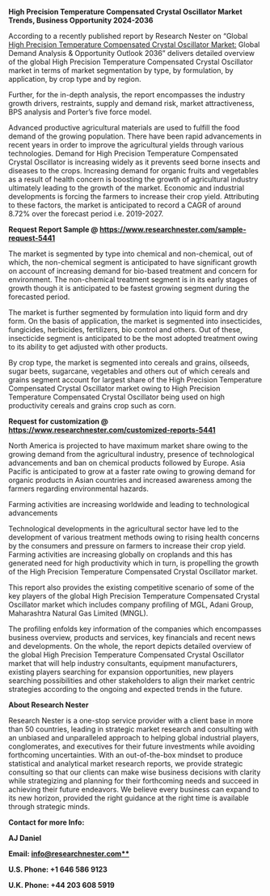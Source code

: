 ﻿<a name="_hlk167967112"></a>**High Precision Temperature Compensated Crystal Oscillator Market Trends, Business Opportunity 2024-2036**

According to a recently published report by Research Nester on “Global [High Precision Temperature Compensated Crystal Oscillator Market:](https://www.researchnester.com/reports/high-precision-temperature-compensated-crystal-oscillator-market/5441) Global Demand Analysis & Opportunity Outlook 2036” delivers detailed overview of the global High Precision Temperature Compensated Crystal Oscillator market in terms of market segmentation by type, by formulation, by application, by crop type and by region.

Further, for the in-depth analysis, the report encompasses the industry growth drivers, restraints, supply and demand risk, market attractiveness, BPS analysis and Porter’s five force model.

Advanced productive agricultural materials are used to fulfill the food demand of the growing population. There have been rapid advancements in recent years in order to improve the agricultural yields through various technologies. Demand for High Precision Temperature Compensated Crystal Oscillator is increasing widely as it prevents seed borne insects and diseases to the crops. Increasing demand for organic fruits and vegetables as a result of health concern is boosting the growth of agricultural industry ultimately leading to the growth of the market. Economic and industrial developments is forcing the farmers to increase their crop yield. Attributing to these factors, the market is anticipated to record a CAGR of around 8.72% over the forecast period i.e. 2019-2027.

**Request Report Sample @ <https://www.researchnester.com/sample-request-5441>**

The market is segmented by type into chemical and non-chemical, out of which, the non-chemical segment is anticipated to have significant growth on account of increasing demand for bio-based treatment and concern for environment. The non-chemical treatment segment is in its early stages of growth though it is anticipated to be fastest growing segment during the forecasted period.

The market is further segmented by formulation into liquid form and dry form. On the basis of application, the market is segmented into insecticides, fungicides, herbicides, fertilizers, bio control and others. Out of these, insecticide segment is anticipated to be the most adopted treatment owing to its ability to get adjusted with other products.

By crop type, the market is segmented into cereals and grains, oilseeds, sugar beets, sugarcane, vegetables and others out of which cereals and grains segment account for largest share of the High Precision Temperature Compensated Crystal Oscillator market owing to High Precision Temperature Compensated Crystal Oscillator being used on high productivity cereals and grains crop such as corn.

**Request for customization @ <https://www.researchnester.com/customized-reports-5441>**

North America is projected to have maximum market share owing to the growing demand from the agricultural industry, presence of technological advancements and ban on chemical products followed by Europe. Asia Pacific is anticipated to grow at a faster rate owing to growing demand for organic products in Asian countries and increased awareness among the farmers regarding environmental hazards.

Farming activities are increasing worldwide and leading to technological advancements

Technological developments in the agricultural sector have led to the development of various treatment methods owing to rising health concerns by the consumers and pressure on farmers to increase their crop yield. Farming activities are increasing globally on croplands and this has generated need for high productivity which in turn, is propelling the growth of the High Precision Temperature Compensated Crystal Oscillator market.

This report also provides the existing competitive scenario of some of the key players of the global High Precision Temperature Compensated Crystal Oscillator market which includes company profiling of MGL, Adani Group, Maharashtra Natural Gas Limited (MNGL).

The profiling enfolds key information of the companies which encompasses business overview, products and services, key financials and recent news and developments. On the whole, the report depicts detailed overview of the global High Precision Temperature Compensated Crystal Oscillator market that will help industry consultants, equipment manufacturers, existing players searching for expansion opportunities, new players searching possibilities and other stakeholders to align their market centric strategies according to the ongoing and expected trends in the future.

**About Research Nester**

Research Nester is a one-stop service provider with a client base in more than 50 countries, leading in strategic market research and consulting with an unbiased and unparalleled approach to helping global industrial players, conglomerates, and executives for their future investments while avoiding forthcoming uncertainties. With an out-of-the-box mindset to produce statistical and analytical market research reports, we provide strategic consulting so that our clients can make wise business decisions with clarity while strategizing and planning for their forthcoming needs and succeed in achieving their future endeavors. We believe every business can expand to its new horizon, provided the right guidance at the right time is available through strategic minds.

**Contact for more Info:**

**AJ Daniel**

**Email: [info@researchnester.com**](mailto:info@researchnester.com)**

**U.S. Phone: +1 646 586 9123**

**U.K. Phone: +44 203 608 5919**


